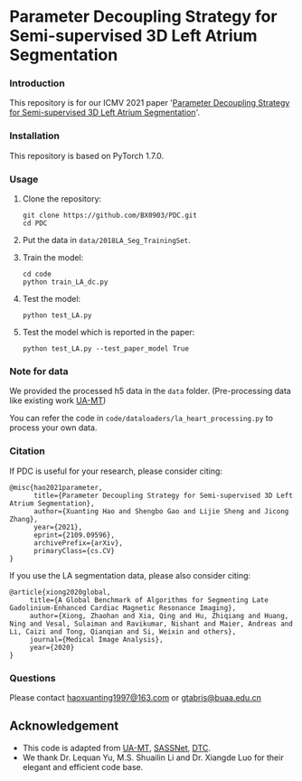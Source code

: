 # Parameter Decoupling Strategy for Semi-supervised 3D Left Atrium Segmentation 

### Introduction

This repository is for our ICMV 2021 paper '[Parameter Decoupling Strategy for Semi-supervised 3D Left Atrium Segmentation](https://arxiv.org/abs/2109.09596)'. 

### Installation

This repository is based on PyTorch 1.7.0.

### Usage

1. Clone the repository:

   ```shell
   git clone https://github.com/BX0903/PDC.git
   cd PDC
   ```
2. Put the data in `data/2018LA_Seg_TrainingSet`.

3. Train the model:

   ```shell
   cd code
   python train_LA_dc.py
   ```

4. Test the model:

   ```shell
   python test_LA.py
   ```

5. Test the model which is reported in the paper:

   ```shell
   python test_LA.py --test_paper_model True
   ```

### Note for data

We provided the processed h5 data in the `data` folder. (Pre-processing data like existing work [UA-MT](https://github.com/yulequan/UA-MT))

You can refer the code in `code/dataloaders/la_heart_processing.py` to process your own data. 

### Citation

If PDC is useful for your research, please consider citing:

```
@misc{hao2021parameter,
      title={Parameter Decoupling Strategy for Semi-supervised 3D Left Atrium Segmentation}, 
      author={Xuanting Hao and Shengbo Gao and Lijie Sheng and Jicong Zhang},
      year={2021},
      eprint={2109.09596},
      archivePrefix={arXiv},
      primaryClass={cs.CV}
}
```



If you use the LA segmentation data, please also consider citing:

    @article{xiong2020global,
         title={A Global Benchmark of Algorithms for Segmenting Late Gadolinium-Enhanced Cardiac Magnetic Resonance Imaging},
         author={Xiong, Zhaohan and Xia, Qing and Hu, Zhiqiang and Huang, Ning and Vesal, Sulaiman and Ravikumar, Nishant and Maier, Andreas and Li, Caizi and Tong, Qianqian and Si, Weixin and others},
         journal={Medical Image Analysis},
         year={2020} 
    }

### Questions

Please contact haoxuanting1997@163.com or gtabris@buaa.edu.cn

## Acknowledgement

- This code is adapted from [UA-MT](https://github.com/yulequan/UA-MT), [SASSNet](https://github.com/kleinzcy/SASSnet), [DTC](https://github.com/HiLab-git/DTC).
- We thank Dr. Lequan Yu, M.S. Shuailin Li and Dr. Xiangde Luo for their elegant and efficient code base.